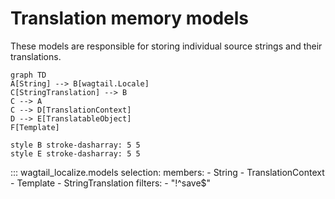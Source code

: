 # Translation memory models

These models are responsible for storing individual source strings and their translations.

```mermaid
graph TD
A[String] --> B[wagtail.Locale]
C[StringTranslation] --> B
C --> A
C --> D[TranslationContext]
D --> E[TranslatableObject]
F[Template]

style B stroke-dasharray: 5 5
style E stroke-dasharray: 5 5
```

::: wagtail_localize.models
    selection:
        members:
            - String
            - TranslationContext
            - Template
            - StringTranslation
        filters:
            - "!^save$"
